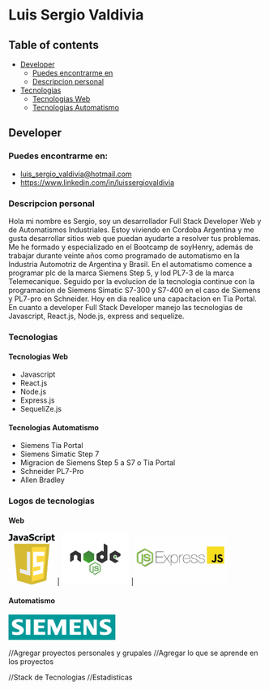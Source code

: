 #  Luis Sergio Valdivia

## Table of contents


* [Developer](#Developer)
    * [Puedes encontrarme en](#technologies)
    * [Descripcion personal](#setup)
* [Tecnologias](#tecnologias)
  *  [Tecnologias Web](#tecnologias-web)
  *  [Tecnologias Automatismo](#tecnologias-automatismo)

## Developer 

### Puedes encontrarme en:

* [luis_sergio_valdivia@hotmail.com](#email)
* https://www.linkedin.com/in/luissergiovaldivia



### Descripcion personal



<p align="left">
 Hola mi nombre es Sergio, soy un desarrollador  Full Stack Developer Web y de Automatismos Industriales. Estoy viviendo en Cordoba Argentina y me gusta desarrollar sitios web que puedan ayudarte a resolver tus problemas.
 Me he formado y especializado en el Bootcamp de soyHenry, además de trabajar durante veinte años como programado de automatismo en la Industria Automotriz de Argentina y Brasil.
 En el automatismo comence a programar plc de la marca Siemens Step 5, y lod PL7-3 de la marca Telemecanique. Seguido por la evolucion de la tecnologia continue con la programacion de Siemens Simatic S7-300 y S7-400 en el caso de Siemens y PL7-pro en Schneider. Hoy en dia realice una capacitacion en Tia Portal.
 En cuanto a developer Full Stack Developer manejo las tecnologias de Javascript,
 React.js, Node.js, express and sequelize.
 



</p>


###  Tecnologias 

#### Tecnologias Web

* Javascript
* React.js
* Node.js 
* Express.js
* SequeliZe.js      

#### Tecnologias Automatismo

* Siemens Tia Portal
* Siemens Simatic Step 7
* Migracion de Siemens Step 5 a S7 o Tia Portal
* Schneider PL7-Pro
* Allen Bradley



### Logos de tecnologias 

#### Web

<p align="left">
<img height="100" src="./img/javascript.jpg" /> </img> |
<img height="100" src="./img/nodejs.png" /></img> |
<img height="100" src="./img/expressjs.jpg" /></img>
</p>
<p align="right">

</p>

#### Automatismo

<p align="left">
<img height="50" src="./img/Siemens.png" />
</p>




//Agregar proyectos personales y grupales
    //Agregar lo que se aprende en los proyectos

//Stack de Tecnologias
//Estadisticas